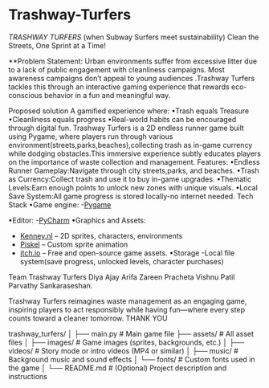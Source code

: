 # Trashway-Turfers
*TRASHWAY TURFERS*
(when Subway Surfers meet sustainability)
Clean the Streets, One Sprint at a Time!

**Problem Statement:
Urban environments suffer from excessive litter due to a lack of public engagement with cleanliness campaigns. Most awareness campaigns don’t appeal to young audiences .Trashway Turfers tackles this through an interactive gaming experience that rewards eco-conscious behavior in a fun and meaningful way.

Proposed solution
A gamified experience where:
•Trash equals Treasure
•Cleanliness equals progress
•Real-world habits can be encouraged through digital fun.
Trashway Turfers is a 2D endless runner game built using Pygame, where players run through various environment(streets,parks,beaches),collecting trash as in-game currency while dodging obstacles.This immersive experience subtly educates players on the importance of waste collection and management.
Features:
•Endless Runner Gameplay:Navigate through city streets,parks, and beaches.
•Trash as Currency:Collect trash and use it to buy in-game upgrades.
•Thematic Levels:Earn enough points to unlock new zones with unique visuals.
•Local Save System:All game progress is stored locally-no internet needed.
Tech Stack
•Game engine:
-[Pygame](https://www.pygame.org/)	

•Editor:
  -[PyCharm](https://www.jetbrains.com/pycharm/)
•Graphics and Assets:
  - [Kenney.nl](https://kenney.nl/assets) – 2D sprites, characters, environments
  - [Piskel](https://www.piskelapp.com/) – Custom sprite animation
  - [itch.io](https://itch.io/game-assets/free) – Free and open-source game assets.
•Storage
  -Local file system(save progress, unlocked levels, character purchases)

Team Trashway Turfers
Diya Ajay
Arifa Zareen
Pracheta Vishnu Patil
Parvathy Sankaraseshan.

Trashway Turfers reimagines waste management as an engaging game, inspiring players to act responsibly while having fun—where every step counts toward a cleaner tomorrow.
THANK YOU


trashway_turfers/
│
├── main.py                    # Main game file
├── assets/                    # All asset files
│   ├── images/                # Game images (sprites, backgrounds, etc.)
│   ├── videos/                # Story mode or intro videos (MP4 or similar)
│   ├── music/                 # Background music and sound effects
│   └── fonts/                 # Custom fonts used in the game
│
└── README.md                  # (Optional) Project description and instructions
